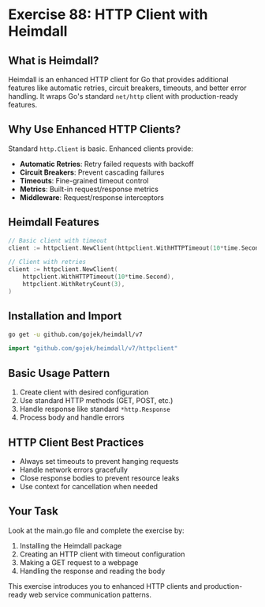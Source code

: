 # Exercise 88: HTTP Client with Heimdall

## What is Heimdall?

Heimdall is an enhanced HTTP client for Go that provides additional features like automatic retries, circuit breakers, timeouts, and better error handling. It wraps Go's standard `net/http` client with production-ready features.

## Why Use Enhanced HTTP Clients?

Standard `http.Client` is basic. Enhanced clients provide:
- **Automatic Retries**: Retry failed requests with backoff
- **Circuit Breakers**: Prevent cascading failures
- **Timeouts**: Fine-grained timeout control
- **Metrics**: Built-in request/response metrics
- **Middleware**: Request/response interceptors

## Heimdall Features

```go
// Basic client with timeout
client := httpclient.NewClient(httpclient.WithHTTPTimeout(10*time.Second))

// Client with retries
client := httpclient.NewClient(
    httpclient.WithHTTPTimeout(10*time.Second),
    httpclient.WithRetryCount(3),
)
```

## Installation and Import

```bash
go get -u github.com/gojek/heimdall/v7
```

```go
import "github.com/gojek/heimdall/v7/httpclient"
```

## Basic Usage Pattern

1. Create client with desired configuration
2. Use standard HTTP methods (GET, POST, etc.)
3. Handle response like standard `*http.Response`
4. Process body and handle errors

## HTTP Client Best Practices

- Always set timeouts to prevent hanging requests
- Handle network errors gracefully
- Close response bodies to prevent resource leaks
- Use context for cancellation when needed

## Your Task

Look at the main.go file and complete the exercise by:
1. Installing the Heimdall package
2. Creating an HTTP client with timeout configuration
3. Making a GET request to a webpage
4. Handling the response and reading the body

This exercise introduces you to enhanced HTTP clients and production-ready web service communication patterns.